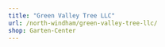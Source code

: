 ```yaml
---
title: "Green Valley Tree LLC"
url: /north-windham/green-valley-tree-llc/
shop: Garten-Center
---
```


